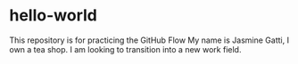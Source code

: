 # hello-world
This repository is for practicing the GitHub Flow
My name is Jasmine Gatti, I own a tea shop. I am looking to transition into a new work field.
